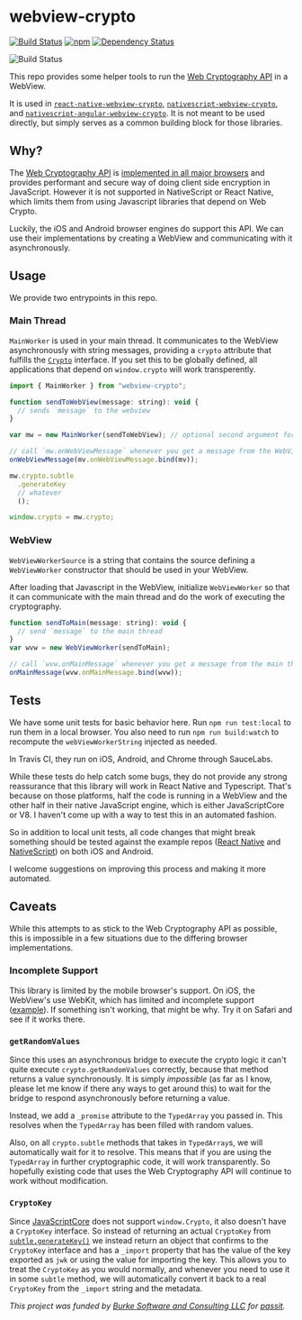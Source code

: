 # webview-crypto

[![Build Status](https://travis-ci.org/saulshanabrook/webview-crypto.svg?branch=master)](https://travis-ci.org/saulshanabrook/webview-crypto)
[![npm](https://img.shields.io/npm/v/webview-crypto.svg?maxAge=2592000?style=flat-square)](https://www.npmjs.com/package/webview-crypto)
[![Dependency Status](https://dependencyci.com/github/saulshanabrook/webview-crypto/badge)](https://dependencyci.com/github/saulshanabrook/webview-crypto)

![Build Status](https://saucelabs.com/browser-matrix/sshanabrook.svg)

This repo provides some helper tools to run the [Web Cryptography API](https://developer.mozilla.org/en-US/docs/Web/API/Web_Crypto_API)
in a WebView.

It is used in
[`react-native-webview-crypto`](https://github.com/saulshanabrook/react-native-webview-crypto),
[`nativescript-webview-crypto`](https://github.com/saulshanabrook/nativescript-webview-crypto), and
[`nativescript-angular-webview-crypto`](https://github.com/saulshanabrook/nativescript-angular-webview-crypto). It is not meant to be used directly, but simply serves as a common building
block for those libraries.

## Why?

The [Web Cryptography API](https://developer.mozilla.org/en-US/docs/Web/API/Web_Crypto_API)
is [implemented in all major browsers](http://caniuse.com/#feat=cryptography)
and provides performant and secure way of doing client side encryption in
JavaScript. However it is not supported in NativeScript or React Native, which
limits them from using Javascript libraries that depend on Web Crypto.

Luckily, the iOS and Android browser engines do support this API.
We can use their implementations by creating a WebView and communicating
with it asynchronously.

## Usage

We provide two entrypoints in this repo.

### Main Thread

`MainWorker` is used in your main thread. It communicates to the WebView
asynchronously with string messages, providing a `crypto` attribute
that fulfills the [`Crypto`](https://developer.mozilla.org/en-US/docs/Web/API/Crypto)
interface. If you set this to be globally defined, all applications that depend
on `window.crypto` will work transperently.

```javascript
import { MainWorker } from "webview-crypto";

function sendToWebView(message: string): void {
  // sends `message` to the webview
}

var mw = new MainWorker(sendToWebView); // optional second argument for debug on or off

// call `mw.onWebViewMessage` whenever you get a message from the WebView
onWebViewMessage(mv.onWebViewMessage.bind(mv));

mw.crypto.subtle
  .generateKey
  // whatever
  ();

window.crypto = mw.crypto;
```

### WebView

`WebViewWorkerSource` is a string that contains the source defining
a `WebViewWorker` constructor that should be used in your WebView.

After loading that Javascript in the WebView, initialize
`WebViewWorker` so that it can communicate with the main thread and do the
work of executing the cryptography.

```javascript
function sendToMain(message: string): void {
  // send `message` to the main thread
}
var wvw = new WebViewWorker(sendToMain);

// call `wvw.onMainMessage` whenever you get a message from the main thread
onMainMessage(wvw.onMainMessage.bind(wvw));
```

## Tests

We have some unit tests for basic behavior here.
Run `npm run test:local` to run them in a local browser. You also need to run
`npm run build:watch` to recompute the `webViewWorkerString` injected as needed.

In Travis CI, they run on iOS, Android, and Chrome through SauceLabs.

While these tests do help catch some bugs, they do not provide any strong
reassurance that this library will work in React Native and Typescript. That's
because on those platforms, half the code is running in a WebView and the
other half in their native JavaScript engine, which is either JavaScriptCore or
V8. I haven't come up with a way to test this in an automated fashion.

So in addition to local unit tests, all code changes that might break something
should be tested against the example repos ([React Native](https://github.com/saulshanabrook/react-native-webview-crypto-example)
and [NativeScript](https://github.com/saulshanabrook/nativescript-webview-crypto-example))
on both iOS and Android.

I welcome suggestions on improving this process and making it more automated.

## Caveats

While this attempts to as stick to the Web Cryptography API as possible,
this is impossible in a few situations due to the differing browser
implementations.

### Incomplete Support

This library is limited by the mobile browser's support. On iOS, the WebView's
use WebKit, which has limited and incomplete support ([example](https://bugs.webkit.org/show_bug.cgi?id=151308)).
If something isn't working, that might be why. Try it on Safari and see if it
works there.

### `getRandomValues`

Since this uses an asynchronous bridge to execute the crypto logic it
can't quite execute `crypto.getRandomValues` correctly, because that method
returns a value synchronously. It is simply _impossible_ (as far as I know,
please let me know if there any ways to get around this) to wait for the
bridge to respond asynchronously before returning a value.

Instead, we add a `_promise` attribute to the `TypedArray` you passed in. This resolves
when the `TypedArray` has been filled with random values.

Also, on all `crypto.subtle` methods that takes in
`TypedArray`s, we will automatically wait for it to resolve. This means that if you
are using the `TypedArray` in further cryptographic code, it will work transparently.
So hopefully existing code that uses the Web Cryptography API will continue to work
without modification.

### `CryptoKey`

Since [JavaScriptCore](https://facebook.github.io/react-native/docs/javascript-environment.html#javascript-runtime)
does not support `window.Crypto`, it also doesn't have a `CryptoKey` interface.
So instead of returning an actual `CryptoKey` from
[`subtle.generateKey()`](https://developer.mozilla.org/en-US/docs/Web/API/SubtleCrypto/generateKey)
we instead return an object that confirms to the `CryptoKey` interface and has
a `_import` property that has the value of the key exported as `jwk` or using
the value for importing the key. This allows
you to treat the `CryptoKey` as you would normally, and whenever you need to use
it in some `subtle` method, we will automatically convert it back to a real
`CryptoKey` from the `_import` string and the metadata.

_This project was funded by [Burke Software and Consulting LLC](http://burkesoftware.com/) for [passit](http://passit.io/)._
